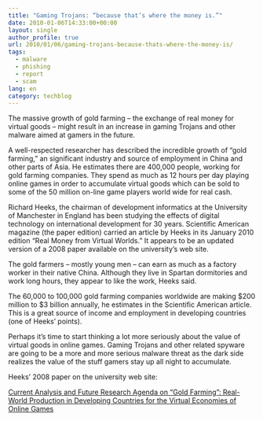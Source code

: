```yaml
---
title: "Gaming Trojans: “because that’s where the money is.”"
date: 2010-01-06T14:33:00+00:00
layout: single
author_profile: true
url: 2010/01/06/gaming-trojans-because-thats-where-the-money-is/
tags:
  - malware
  - phishing
  - report
  - scam
lang: en
category: techblog
---
```

The massive growth of gold farming – the exchange of real money for virtual goods – might result in an increase in gaming Trojans and other malware aimed at gamers in the future.

A well-respected researcher has described the incredible growth of “gold farming,” an significant industry and source of employment in China and other parts of Asia. He estimates there are 400,000 people, working for gold farming companies. They spend as much as 12 hours per day playing online games in order to accumulate virtual goods which can be sold to some of the 50 million on-line game players world wide for real cash.

Richard Heeks, the chairman of development informatics at the University of Manchester in England has been studying the effects of digital technology on international development for 30 years. Scientific American magazine (the paper edition) carried an article by Heeks in its January 2010 edition “Real Money from Virtual Worlds.” It appears to be an updated version of a 2008 paper available on the university’s web site.

The gold farmers – mostly young men – can earn as much as a factory worker in their native China. Although they live in Spartan dormitories and work long hours, they appear to like the work, Heeks said.

The 60,000 to 100,000 gold farming companies worldwide are making $200 million to $3 billion annually, he estimates in the Scientific American article. This is a great source of income and employment in developing countries (one of Heeks’ points).

Perhaps it’s time to start thinking a lot more seriously about the value of virtual goods in online games. Gaming Trojans and other related spyware are going to be a more and more serious malware threat as the dark side realizes the value of the stuff gamers stay up all night to accumulate.

Heeks’ 2008 paper on the university web site:

[Current Analysis and Future Research Agenda on “Gold Farming”: Real-World Production in Developing Countries for the Virtual Economies of Online Games](http://www.sed.manchester.ac.uk/idpm/research/publications/wp/di/di_wp32.htm)